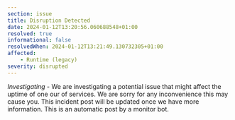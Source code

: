 ```yaml
---
section: issue
title: Disruption Detected
date: 2024-01-12T13:20:56.060688548+01:00
resolved: true
informational: false
resolvedWhen: 2024-01-12T13:21:49.130732305+01:00
affected:
    - Runtime (legacy)
severity: disrupted
---
```

*Investigating* - We are investigating a potential issue that might affect the uptime of one our of services. We are sorry for any inconvenience this may cause you. This incident post will be updated once we have more information.
This is an automatic post by a monitor bot.